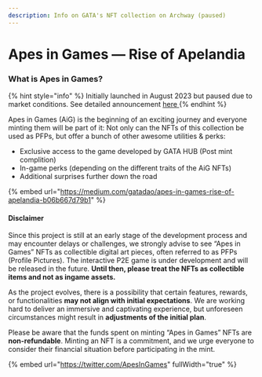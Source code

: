 ```yaml
---
description: Info on GATA's NFT collection on Archway (paused)
---
```


# Apes in Games — Rise of Apelandia

### What is Apes in Games? <a href="#b8d1" id="b8d1"></a>

{% hint style="info" %}
Initially launched in August 2023 but paused due to market conditions. See detailed announcement [here  ](https://x.com/ApesInGames/status/1709606476656885776?s=20)
{% endhint %}

Apes in Games (AiG) is the beginning of an exciting journey and everyone minting them will be part of it: Not only can the NFTs of this collection be used as PFPs, but offer a bunch of other awesome utilities & perks:

* Exclusive access to the game developed by GATA HUB (Post mint complition)
* In-game perks (depending on the different traits of the AiG NFTs)
* Additional surprises further down the road

{% embed url="https://medium.com/gatadao/apes-in-games-rise-of-apelandia-b06b667d79b1" %}

#### Disclaimer&#x20;

Since this project is still at an early stage of the development process and may encounter delays or challenges, we strongly advise to see “Apes in Games” NFTs as collectible digital art pieces, often referred to as PFPs (Profile Pictures). The interactive P2E game is under development and will be released in the future. **Until then, please treat the NFTs as collectible items and not as ingame assets.**

As the project evolves, there is a possibility that certain features, rewards, or functionalities **may not align with initial expectations**. We are working hard to deliver an immersive and captivating experience, but unforeseen circumstances might result in **adjustments of the initial plan**.

Please be aware that the funds spent on minting “Apes in Games” NFTs are **non-refundable**. Minting an NFT is a commitment, and we urge everyone to consider their financial situation before participating in the mint.

{% embed url="https://twitter.com/ApesInGames" fullWidth="true" %}
